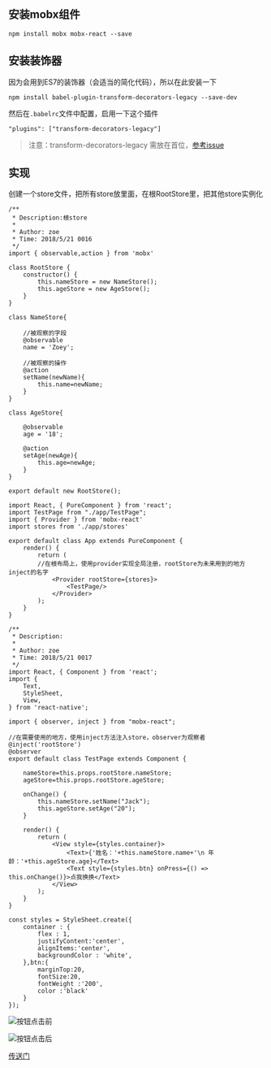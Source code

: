 ## 安装mobx组件


```
npm install mobx mobx-react --save
```

## 安装装饰器

因为会用到ES7的装饰器（会适当的简化代码），所以在此安装一下


```
npm install babel-plugin-transform-decorators-legacy --save-dev
```

然后在`.babelrc`文件中配置，启用一下这个插件


```
"plugins": ["transform-decorators-legacy"]
```

>注意：transform-decorators-legacy 需放在首位，[参考issue](https://github.com/mobxjs/mobx/issues/105)


## 实现


创建一个store文件，把所有store放里面，在根RootStore里，把其他store实例化

```
/**
 * Description:根store
 *
 * Author: zoe
 * Time: 2018/5/21 0016
 */
import { observable,action } from 'mobx'

class RootStore {
    constructor() {
        this.nameStore = new NameStore();
        this.ageStore = new AgeStore();
    }
}

class NameStore{

    //被观察的字段
    @observable
    name = 'Zoey';

    //被观察的操作
    @action
    setName(newName){
        this.name=newName;
    }
}

class AgeStore{

    @observable
    age = '18';

    @action
    setAge(newAge){
        this.age=newAge;
    }
}

export default new RootStore();
```


```
import React, { PureComponent } from 'react';
import TestPage from "./app/TestPage";
import { Provider } from 'mobx-react'
import stores from './app/stores'

export default class App extends PureComponent {
    render() {
        return (
        //在根布局上，使用provider实现全局注册，rootStore为未来用到的地方inject的名字
            <Provider rootStore={stores}>
                <TestPage/>
            </Provider>
        );
    }
}
```

```
/**
 * Description:
 *
 * Author: zoe
 * Time: 2018/5/21 0017
 */
import React, { Component } from 'react';
import {
    Text,
    StyleSheet,
    View,
} from 'react-native';

import { observer, inject } from "mobx-react";

//在需要使用的地方，使用inject方法注入store，observer为观察者
@inject('rootStore')
@observer
export default class TestPage extends Component {

    nameStore=this.props.rootStore.nameStore;
    ageStore=this.props.rootStore.ageStore;

    onChange() {
        this.nameStore.setName("Jack");
        this.ageStore.setAge("20");
    }

    render() {
        return (
            <View style={styles.container}>
                <Text>{'姓名：'+this.nameStore.name+'\n 年龄：'+this.ageStore.age}</Text>
                <Text style={styles.btn} onPress={() => this.onChange()}>点我换换</Text>
            </View>
        );
    }
}

const styles = StyleSheet.create({
    container : {
        flex : 1,
        justifyContent:'center',
        alignItems:'center',
        backgroundColor : 'white',
    },btn:{
        marginTop:20,
        fontSize:20,
        fontWeight :'200',
        color :'black'
    }
});
```

![按钮点击前](https://raw.githubusercontent.com/Urwateryi/MarkDownPic/master/mobxdemo/1.jpg)

![按钮点击后](https://raw.githubusercontent.com/Urwateryi/MarkDownPic/master/mobxdemo/2.jpg)

[传送门](https://github.com/Urwateryi/MobxDemo.git)